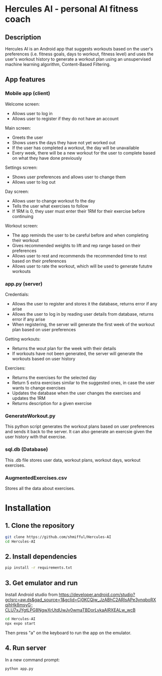 # Hercules AI - personal AI fitness coach
## Description
Hercules AI is an Android app that suggests workouts based on the user's preferences (i.e. fitness goals, days to workout, fitness level) and uses the user's workout history to generate a workout plan using an unsupervised machine learning algorithm, Content-Based Filtering.

## App features
### Mobile app (client)
Welcome screen:
- Allows user to log in
- Allows user to register if they do not have an account

Main screen:
- Greets the user
- Shows users the days they have not yet worked out
- If the user has completed a workout, the day will be unavailable
- Every week, there will be a new workout for the user to complete based on what they have done previously

Settings screen:
- Shows user preferences and allows user to change them
- Allows user to log out

Day screen:
- Allows user to change workout fo the day
- Tells the user what exercises to follow
- If 1RM is 0, they user must enter their 1RM for their exercise before continuing

Workout screen:
- The app reminds the user to be careful before and when completing their workout
- Gives recommended weights to lift and rep range based on their preferences
- Allows user to rest and recommends the recommended time to rest based on their preferences
- Allows user to rate the workout, which will be used to generate fututre workouts

### app.py (server)
Credentials:
- Allows the user to register and stores it the database, returns error if any arise
- Allows the user to log in by reading user details from database, returns error if any arise
- When registering, the server will generate the first week of the workout plan based on user preferences

Getting workouts:
- Returns the wout plan for the week with their details
- If workouts have not been generated, the server will generate the workouts based on user history

Exercises:
- Returns the exercises for the selected day
- Return 5 extra exercises similar to the suggested ones, in case the user wants to change exercises
- Updates the database when the user changes the exercises and updates the 1RM
- Returns description for a given exercise

### GenerateWorkout.py 
This python script generates the workout plans based on user preferences and sends it back to the server. It can also generate an exercsie given the user history with that exercise.

### sql.db (Database)
This .db file stores user data, workout plans, workout days, workout exercises.

### AugmentedExercises.csv
Stores all the data about exercises.

# Installation
## 1. Clone the repository
```bash
git clone https://github.com/shmifful/Hercules-AI
cd Hercules-AI
   ```
## 2. Install dependencies
```bash 
pip install -r requirements.txt
```

## 3. Get emulator and run
Install Android studio from https://developer.android.com/studio?gclsrc=aw.ds&gad_source=1&gclid=Cj0KCQjw_JzABhC2ARIsAPe3ynqboRXqjhHk8msyG-CLU7xJYgtLPG8NgwXrUtdUwJv0wmaTBDorLykaAlRXEALw_wcB
```bash
cd Hercules-AI
npx expo start
```
Then press "a" on the keyboard to run the app on the emulator.

## 4. Run server
In a new command prompt:
```bash
python app.py
```
